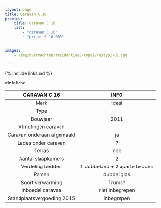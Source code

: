 ```yaml
---
layout: page
title: Caravan C 16
preview: 
    title: Caravan C 16
    list:
        - "caravan C 16"
        - "prijs: € 10.000"
        
        
images:
    - /img/overnachten/residentieel-type1/restyp1-01.jpg
    
---
```


{% include links.md %}



#Infofiche 

CARAVAN C 16                | INFO        | 
:--------------------------:|:-----------:|
Merk                        |Ideal                
Type                        |                   
Bouwjaar                    |2011       
Afmetingen caravan          |
Caravan onderaan afgemaakt  |ja       
Lades onder caravan         |?       
Terras                      |nee 
Aantal slaapkamers          |2
Verdeling bedden            |1 dubbelbed + 2 aparte bedden
Ramen                       |dubbel glas
Soort verwarming            |Truma?
Inboedel caravan            |niet inbegrepen
Standplaatsvergoeding 2015  |inbegrepen

